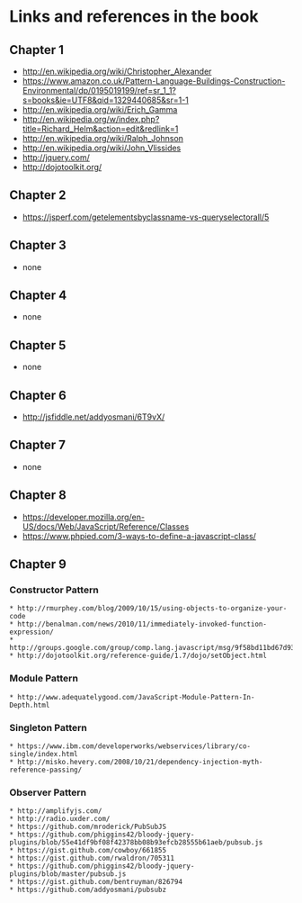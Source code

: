 # Links and references in the book

## Chapter 1
  * http://en.wikipedia.org/wiki/Christopher_Alexander
  * https://www.amazon.co.uk/Pattern-Language-Buildings-Construction-Environmental/dp/0195019199/ref=sr_1_1?s=books&ie=UTF8&qid=1329440685&sr=1-1
  * http://en.wikipedia.org/wiki/Erich_Gamma
  * http://en.wikipedia.org/w/index.php?title=Richard_Helm&action=edit&redlink=1
  * http://en.wikipedia.org/wiki/Ralph_Johnson
  * http://en.wikipedia.org/wiki/John_Vlissides
  * http://jquery.com/
  * http://dojotoolkit.org/

## Chapter 2
  * https://jsperf.com/getelementsbyclassname-vs-queryselectorall/5

## Chapter 3
  * none

## Chapter 4
  * none

## Chapter 5
  * none

## Chapter 6
  * http://jsfiddle.net/addyosmani/6T9vX/

## Chapter 7
  * none
## Chapter 8
  * https://developer.mozilla.org/en-US/docs/Web/JavaScript/Reference/Classes
  * https://www.phpied.com/3-ways-to-define-a-javascript-class/

## Chapter 9
  ### Constructor Pattern
    * http://rmurphey.com/blog/2009/10/15/using-objects-to-organize-your-code
    * http://benalman.com/news/2010/11/immediately-invoked-function-expression/
    * http://groups.google.com/group/comp.lang.javascript/msg/9f58bd11bd67d937
    * http://dojotoolkit.org/reference-guide/1.7/dojo/setObject.html
  ### Module Pattern
    * http://www.adequatelygood.com/JavaScript-Module-Pattern-In-Depth.html
  ### Singleton Pattern
    * https://www.ibm.com/developerworks/webservices/library/co-single/index.html
    * http://misko.hevery.com/2008/10/21/dependency-injection-myth-reference-passing/
  ### Observer Pattern
    * http://amplifyjs.com/
    * http://radio.uxder.com/
    * https://github.com/mroderick/PubSubJS
    * https://github.com/phiggins42/bloody-jquery-plugins/blob/55e41df9bf08f42378bb08b93efcb28555b61aeb/pubsub.js
    * https://gist.github.com/cowboy/661855
    * https://gist.github.com/rwaldron/705311
    * https://github.com/phiggins42/bloody-jquery-plugins/blob/master/pubsub.js
    * https://gist.github.com/bentruyman/826794
    * https://github.com/addyosmani/pubsubz